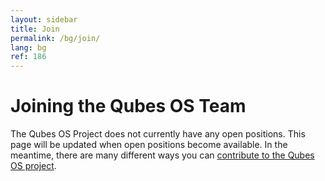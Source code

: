 ```yaml
---
layout: sidebar
title: Join
permalink: /bg/join/
lang: bg
ref: 186
---
```


Joining the Qubes OS Team
=========================

The Qubes OS Project does not currently have any open positions.
This page will be updated when open positions become available.
In the meantime, there are many different ways you can [contribute to the Qubes OS project](/bg/doc/contributing/). 

